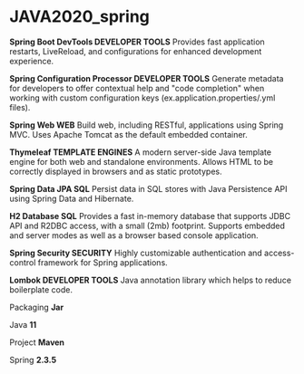 # JAVA2020_spring

**Spring Boot DevTools DEVELOPER TOOLS**
Provides fast application restarts, LiveReload, and configurations for enhanced development experience.

**Spring Configuration Processor DEVELOPER TOOLS**
Generate metadata for developers to offer contextual help and "code completion" when working with custom configuration keys (ex.application.properties/.yml files).

**Spring Web WEB**
Build web, including RESTful, applications using Spring MVC. Uses Apache Tomcat as the default embedded container.

**Thymeleaf TEMPLATE ENGINES**
A modern server-side Java template engine for both web and standalone environments. Allows HTML to be correctly displayed in browsers and as static prototypes.

**Spring Data JPA SQL**
Persist data in SQL stores with Java Persistence API using Spring Data and Hibernate.

**H2 Database SQL**
Provides a fast in-memory database that supports JDBC API and R2DBC access, with a small (2mb) footprint. Supports embedded and server modes as well as a browser based console application.

**Spring Security SECURITY**
Highly customizable authentication and access-control framework for Spring applications.

**Lombok DEVELOPER TOOLS**
Java annotation library which helps to reduce boilerplate code.

Packaging **Jar**

Java **11**

Project **Maven** 

Spring **2.3.5**
